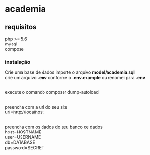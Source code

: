 # academia


## requisitos
php >= 5.6<br>
mysql<br>
compose<br>

### instalação
Crie uma base de dados
importe o arquivo <b>model/academia.sql</b><br>
crie um arquivo <b>.env</b> conforme o <b>.env.example</b> ou renomei para <b>.env</b><br><br>


execute o comando composer dump-autoload
<br><br>

preencha com a url do seu site<br>
url=http://localhost<br><br>

preencha com os dados do seu banco de dados<br>
host=HOSTNAME<br>
user=USERNAME<br>
db=DATABASE<br>
password=SECRET<br>
